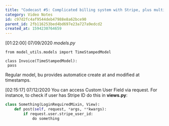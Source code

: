 ```yaml
---
title: "Codecast #5: Complicated billing system with Stripe, plus multiple user types using proxy models by Daniel Feldroy"
category: Video Notes
id: c97d2fc4af9544deb47988e8a62bce90
parent_id: 2fb116253bed4bd697e23a727a9edcd2
created_at: 1594230764659
---
```



[01:22:00]
07/09/2020
*models.py*

```
from model_utils.models import TimeStampedModel

class Invoice(TimeStampedModel):
 pass
```

Regular model, bu provides automatice create at and modified at timestamps.

[02:15:17]
07/12/2020
You can access Custom User Field via request. For instance, to check if user has Stripe ID do this in **views.py**:

```python
class Something(LoginRequiredMixin, View):
	def post(self, request, *args, **kwargs):
		if request.user.stripe_user_id:
			do something
		
```
    